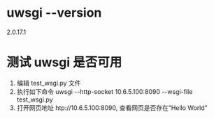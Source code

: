 # uwsgi --version
2.0.17.1

# 测试 uwsgi 是否可用
1. 编辑 test_wsgi.py 文件
2. 执行如下命令
uwsgi --http-socket 10.6.5.100:8090 --wsgi-file test_wsgi.py
3. 打开网页地址 htp://10.6.5.100:8090, 查看网页是否存在"Hello World"
